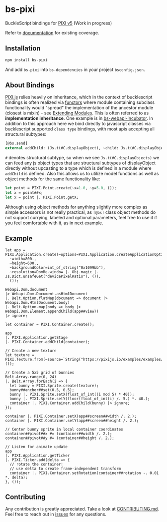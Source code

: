 # bs-pixi
BuckleScript bindings for [PIXI v5](https://github.com/pixijs) (Work in progress)

Refer to [documentation](https://ambientlight.github.io/bs-pixi) for existing coverage.

## Installation

```bash
npm install bs-pixi
```

And add `bs-pixi` into `bs-dependencies` in your project `bsconfig.json`.

## About Bindings

[PIXI.js](https://github.com/pixijs) relies heavily on inheritance, which in the context of bucklescript bindings is often realized via [functors](https://reasonml.github.io/docs/en/module#module-functions-functors) where module containing subclass functionality would "spread" the implementation of the ancestor module (closest is mixin) - see [Extending Modules](https://reasonml.github.io/docs/en/module#extending-modules). This is often referred to as **implementation inheritance**. One example is in [bs-webapi-incubator](https://github.com/reasonml-community/bs-webapi-incubator#implementation-inheritance). In addition to this approach here we bind directly to javascript classes via bucklescript supported `class type` bindings, with most apis accepting all structural subtypes:

```ocaml
[@bs.send]
external addChild: (Js.t(#C.displayObject), ~child: Js.t(#C.displayObject as 'a)) => Js.t('a) = "addChild";
```

`#` denotes structural subtype, so when we see `Js.t(#C.displayObjects)` we can feed any js object types that are structural subtypes of displayObject directly without upcasting to a type which is defined in a module where `addChild` is defined. Also this allows us to utilize model functions as well as object methods for the same functionality like:

```ocaml
let point = PIXI.Point.create(~x=1.0, ~y=5.0, ());
let x = point##x;
let x = point |. PIXI.Point.getX;
```

Although using object methods for anything slightly more complex as simple accessors is not really practical, as `[@bs]` class object methods do not support currying, labeled and optional parameters, feel free to use it if you feel comfortable with it, as in next example.

## Example

```reason
let app = PIXI.Application.create(~options=PIXI.Application.createApplicationOptions(
  ~width=800.,
  ~height=600.,
  ~backgroundColor=int_of_string("0x1099bb"),
  ~resolution=DomRe.window |. Obj.magic |. Js.Dict.unsafeGet("devicePixelRatio"), ()), 
  ());

Webapi.Dom.document 
|> Webapi.Dom.Document.asHtmlDocument 
|. Belt.Option.flatMap(document => document |> Webapi.Dom.HtmlDocument.body)
|. Belt.Option.map(body => body |> Webapi.Dom.Element.appendChild(app##view))
|> ignore;

let container = PIXI.Container.create();

app 
|. PIXI.Application.getStage 
|. PIXI.Container.addChild(container);

// Create a new texture
let texture = PIXI.Texture.from(~source=`String("https://pixijs.io/examples/examples/assets/bunny.png"), ());

// Create a 5x5 grid of bunnies
Belt.Array.range(0, 24)
|. Belt.Array.forEach(i => {
  let bunny = PIXI.Sprite.create(texture);
  bunny##anchor##set(0.5, 0.5);
  bunny |. PIXI.Sprite.setX(float_of_int((i mod 5) * 40));
  bunny |. PIXI.Sprite.setY(floor(float_of_int(i) /. 5.) *. 40.);
  container |. PIXI.Container.addChild(bunny) |> ignore;
});

container |. PIXI.Container.setX(app##screen##width /. 2.);
container |. PIXI.Container.setY(app##screen##height /. 2.);

// Center bunny sprite in local container coordinates
container##pivot##x #= (container##width /. 2.);
container##pivot##y #= (container##height /. 2.);

// Listen for animate update
app
|. PIXI.Application.getTicker
|. PIXI.Ticker.add(delta => {
  // rotate the container!
  // use delta to create frame-independent transform
  container |. PIXI.Container.setRotation(container##rotation -. 0.01 *. delta);
}, ());
```

## Contributing

Any contribution is greatly appreciated. Take a look at [CONTRIBUTING.md](https://github.com/ambientlight/bs-pixi/blob/master/CONTRIBUTING.md). Feel free to reach out in [issues](https://github.com/ambientlight/bs-pixi/issues) for any questions.

